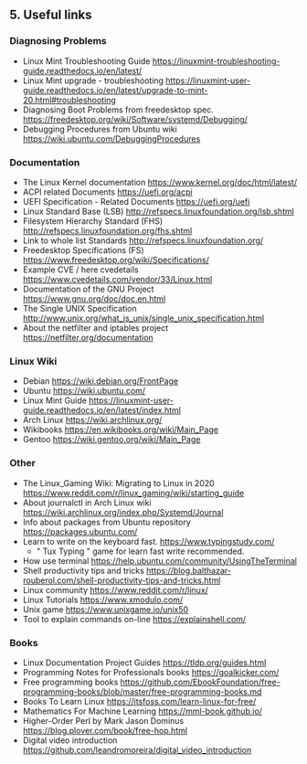 
## 5. Useful links


### Diagnosing Problems

* Linux Mint Troubleshooting Guide <https://linuxmint-troubleshooting-guide.readthedocs.io/en/latest/>
* Linux Mint upgrade - troubleshooting <https://linuxmint-user-guide.readthedocs.io/en/latest/upgrade-to-mint-20.html#troubleshooting>
* Diagnosing Boot Problems from freedesktop spec. <https://freedesktop.org/wiki/Software/systemd/Debugging/>
* Debugging Procedures from Ubuntu wiki <https://wiki.ubuntu.com/DebuggingProcedures>


### Documentation

* The Linux Kernel documentation <https://www.kernel.org/doc/html/latest/>
* ACPI related Documents <https://uefi.org/acpi>
* UEFI Specification - Related Documents <https://uefi.org/uefi>
* Linux Standard Base (LSB) <http://refspecs.linuxfoundation.org/lsb.shtml>
* Filesystem Hierarchy Standard (FHS) <http://refspecs.linuxfoundation.org/fhs.shtml>
* Link to whole list Standards <http://refspecs.linuxfoundation.org/>
* Freedesktop Specifications (FS) <https://www.freedesktop.org/wiki/Specifications/>
* Example CVE / here cvedetails <https://www.cvedetails.com/vendor/33/Linux.html>
* Documentation of the GNU Project <https://www.gnu.org/doc/doc.en.html>
* The Single UNIX Specification <http://www.unix.org/what_is_unix/single_unix_specification.html>
* About the netfilter and iptables project <https://netfilter.org/documentation>


### Linux Wiki

* Debian <https://wiki.debian.org/FrontPage>
* Ubuntu <https://wiki.ubuntu.com/>
* Linux Mint Guide <https://linuxmint-user-guide.readthedocs.io/en/latest/index.html>
* Arch Linux <https://wiki.archlinux.org/>
* Wikibooks <https://en.wikibooks.org/wiki/Main_Page>
* Gentoo <https://wiki.gentoo.org/wiki/Main_Page>


### Other

* The Linux_Gaming Wiki: Migrating to Linux in 2020  <https://www.reddit.com/r/linux_gaming/wiki/starting_guide>
* About journalctl  in Arch Linux wiki <https://wiki.archlinux.org/index.php/Systemd/Journal>
* Info about packages from Ubuntu repository <https://packages.ubuntu.com/>
* Learn to write on the keyboard fast. <https://www.typingstudy.com/>     
    * " Tux Typing " game for learn fast write recommended.
* How use terminal <https://help.ubuntu.com/community/UsingTheTerminal>
* Shell productivity tips and tricks <https://blog.balthazar-rouberol.com/shell-productivity-tips-and-tricks.html>
* Linux community <https://www.reddit.com/r/linux/>
* Linux Tutorials <https://www.xmodulo.com/>
* Unix game <https://www.unixgame.io/unix50>
* Tool to explain commands on-line <https://explainshell.com/>


### Books

* Linux Documentation Project Guides <https://tldp.org/guides.html>
* Programming Notes for Professionals books <https://goalkicker.com/>
* Free programming books <https://github.com/EbookFoundation/free-programming-books/blob/master/free-programming-books.md>
* Books To Learn Linux <https://itsfoss.com/learn-linux-for-free/>
* Mathematics For Machine Learning <https://mml-book.github.io/>
* Higher-Order Perl by Mark Jason Dominus <https://blog.plover.com/book/free-hop.html>
* Digital video introduction <https://github.com/leandromoreira/digital_video_introduction>